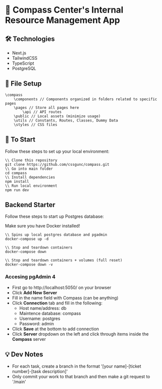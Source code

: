 # 🧭 Compass Center's Internal Resource Management App

## 🛠 Technologies

- Next.js
- TailwindCSS
- TypeScript
- PostgreSQL

## 📁 File Setup

```
\compass
    \components // Components organized in folders related to specific pages
    \pages // Store all pages here
        \api // API routes
    \public // Local assets (minimize usage)
    \utils // Constants, Routes, Classes, Dummy Data
    \styles // CSS files
```

## 🚀 To Start

Follow these steps to set up your local environment:

```
\\ Clone this repository
git clone https://github.com/cssgunc/compass.git
\\ Go into main folder
cd compass
\\ Install dependencies
npm install
\\ Run local environment
npm run dev
```

## Backend Starter

Follow these steps to start up Postgres database:

Make sure you have Docker installed!

```
\\ Spins up local postgres database and pgadmin
docker-compose up -d

\\ Stop and teardown containers
docker-compose down

\\ Stop and teardown containers + volumes (full reset)
docker-compose down -v
```

### Accesing pgAdmin 4

- First go to http://localhost:5050/ on your browser
- Click **Add New Server**
- Fill in the name field with Compass (can be anything)
- Click **Connection** tab and fill in the following:
  - Host name/address: db
  - Maintence database: compass
  - Username: postgres
  - Password: admin
- Click **Save** at the bottom to add connection
- Click **Server** dropdown on the left and click through items inside the **Compass** server

## 💡 Dev Notes

- For each task, create a branch in the format '[your name]-[ticket number]-[task description]'
- Only commit your work to that branch and then make a git request to '/main'
